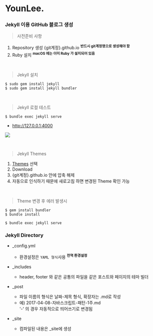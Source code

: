 # YounLee.


### Jekyll 이용 GitHub 블로그 생성

> 사전준비 사항
1. Repository 생성 {git계정}.github.io  **<sup>반드시 git계정명으로 생성해야 함</sup>**
2. Ruby 설치  **<sup>macOS 에는 이미 Ruby 가 설치되어 있음</sup>**

<br>

> Jekyll 설치
```
$ sudo gem install jekyll
$ sudo gem install jekyll bundler
```

<br>

> Jekyll 로컬 테스트
```
$ bundle exec jekyll serve
```
- http://127.0.0.1:4000

![](https://lsy09.github.io/static/assets/img/landing/blogImg.png)

<br>

> Jekyll Themes 
1. [Themes](http://jekyllthemes.org/) 선택
2. Download
3. {git계정}.github.io 안에 압축 해제 
4. 자동으로 인식하기 때문에 새로고침 하면 변경된 Theme 확인 가능

<br>

> Theme 변경 후 에러 발생시 
```
$ gem install bundler
$ bundle install

$ bundle exec jekyll serve
```

### Jekyll Directory
- _config.yml   
    - 환경설정은 `YAML 형식`사용 **<sup>전역 환경설정</sup>**

- _includes
    - header, footer 와 같은 공통의 파일을 같은 포스트와 페이지의 테마 빌더 

- _post
    - 파일 이름의 형식은 날짜-제목 형식, 확장자는 .md로 작성
    - 예) 2017-04-08-자바스크립트-패턴-1주.md <br>
      '-' 의 경우 자동적으로 띄어쓰기로 변경됨
      
- _site
    - 컴파일된 내용은 _site에 생성